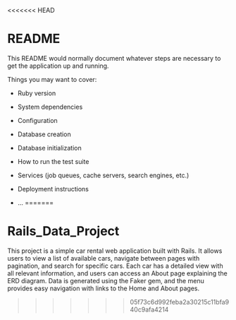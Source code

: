 <<<<<<< HEAD
# README

This README would normally document whatever steps are necessary to get the
application up and running.

Things you may want to cover:

* Ruby version

* System dependencies

* Configuration

* Database creation

* Database initialization

* How to run the test suite

* Services (job queues, cache servers, search engines, etc.)

* Deployment instructions

* ...
=======
# Rails_Data_Project
This project is a simple car rental web application built with Rails. It allows users to view a list of available cars, navigate between pages with pagination, and search for specific cars. Each car has a detailed view with all relevant information, and users can access an About page explaining the ERD diagram. Data is generated using the Faker gem, and the menu provides easy navigation with links to the Home and About pages.
>>>>>>> 05f73c6d992feba2a30215c11bfa940c9afa4214
